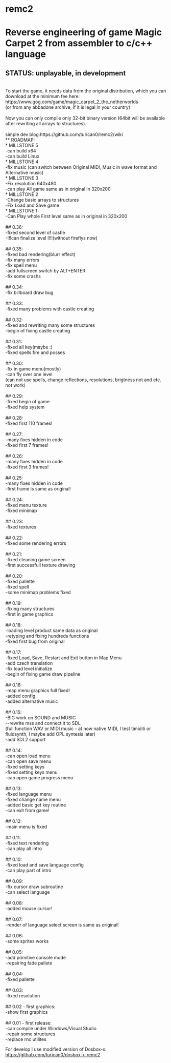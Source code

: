# remc2
# Reverse engineering of game Magic Carpet 2 from assembler to c/c++ language<br />
## STATUS: unplayable, in development<br />
<br />
To start the game, it needs data from the original distribution, which you can download at the minimum fee here:<br />
https://www.gog.com/game/magic_carpet_2_the_netherworlds<br />
(or from any abbadone archive, if it is legal in your country)<br />
<br />
Now you can only compile only 32-bit binary version (64bit will be available after rewriting all arrays to structures).<br />
<br />
simple dev blog:https://github.com/turican0/remc2/wiki<br />
** ROADMAP:<br />
* MILLSTONE 5<br />
-can build x64<br />
-can build Linux<br />
* MILLSTONE 4<br />
-fix music (can switch between Original MIDI, Music in wave format and Alternative music)<br />
* MILLSTONE 3<br />
-Fix resolution 640x480<br />
-can play All game same as in original in 320x200<br />
* MILLSTONE 2<br />
-Change basic arrays to structures<br />
-Fix Load and Save game<br />
* MILLSTONE 1<br />
-Can Play whole First level same as in original in 320x200<br />
<br />
## 0.36:<br />
-fixed second level of castle<br />
-!!!can finalize level I!!!(without fireflys now)<br />
<br />
## 0.35:<br />
-fixed bad rendering(blurr effect)<br />
-fix many errors<br />
-fix spell menu<br />
-add fullscreen switch by ALT+ENTER<br />
-fix some crashs<br />
<br />
## 0.34:<br />
-fix billboard draw bug<br />
<br />
## 0.33:<br />
-fixed many problems with castle creating<br />
<br />
## 0.32:<br />
-fixed and rewriting many some structures<br />
-begin of fixing castle creating<br />
<br />
## 0.31:<br />
-fixed all key(maybe :)<br />
-fixed spells fire and posses<br />
<br />
## 0.30:<br />
-fix in game menu(mostly)<br />
-can fly over one level<br />
(can not use spells, change reflections, resolutions, brigtness not and etc. not work)<br />
<br />
## 0.29:<br />
-fixed begin of game<br />
-fixed help system<br />
<br />
## 0.28:<br />
-fixed first 110 frames!<br />
<br />
## 0.27:<br />
-many fixes hidden in code<br />
-fixed first 7 frames!<br />
<br />
## 0.26:<br />
-many fixes hidden in code<br />
-fixed first 3 frames!<br />
<br />
## 0.25:<br />
-many fixes hidden in code<br />
-first frame is same as original!<br />
<br />
## 0.24:<br />
-fixed menu texture<br />
-fixed minimap<br />
<br />
## 0.23:<br />
-fixed textures<br />
<br />
## 0.22:<br />
-fixed some rendering errors<br />
<br />
## 0.21:<br />
-fixed cleaning game screen<br />
-first successfull texture drawing<br />
<br />
## 0.20:<br />
-fixed pallette<br />
-fixed spell<br />
-some minimap problems fixed<br />
<br />
## 0.19:<br />
-fixing many structures<br />
-first in game graphics<br />
<br />
## 0.18:<br />
-loading level product same data as original<br />
-retyping and fixing hundreds functions<br />
-fixed first bug from original<br />
<br />
## 0.17:<br />
-fixed Load, Save, Restart and Exit button in Map Menu<br />
-add czech translation<br />
-fix load level initialize<br />
-begin of fixing game draw pipeline<br />
<br />
## 0.16:<br />
-map menu graphics full fixed!<br />
-added config<br />
-added alternative music<br />
<br />
## 0.15:<br />
-BIG work on SOUND and MUSIC<br />
--rewrite mss and connect it to SDL<br />
(full function WAV or MIDI music - at now native MIDI, I test timiditi or fluidsynth, I maybe add OPL syntesis later)<br />
-add SDL2 support<br />
<br />
## 0.14:<br />
-can open load menu<br />
-can open save menu<br />
-fixed setting keys<br />
-fixed setting keys menu<br />
-can open game progress menu<br />
<br />
## 0.13:<br />
-fixed language menu<br />
-fixed change name menu<br />
-added basic get key routine<br />
-can exit from game!<br />
<br />
## 0.12:<br />
-main menu is fixed<br />
<br />
## 0.11:<br />
-fixed text rendering<br />
-can play all intro<br />
<br />
## 0.10:<br />
-fixed load and save language config<br />
-can play part of intro<br />
<br />
## 0.09:<br />
-fix cursor draw subroutine<br />
-can select language<br />
<br />
## 0.08:<br />
-added mouse cursor!<br />
<br />
## 0.07:<br />
-render of language select screen is same as original!<br />
<br />
## 0.06:<br />
-some sprites works<br />
<br />
## 0.05:<br />
-add primitive console mode<br />
-repairing fade pallete<br />
<br />
## 0.04:<br />
-fixed pallette<br />
<br />
## 0.03:<br />
-fixed resolution<br />
<br />
## 0.02 - first graphics:<br />
-show first graphics<br />
<br />
## 0.01 - first release:<br />
-can compile under Windows/Visual Studio<br />
-repair some structures<br />
-replace rnc utilites<br />

For develop I use modified version of Dosbox-x:
https://github.com/turican0/dosbox-x-remc2
